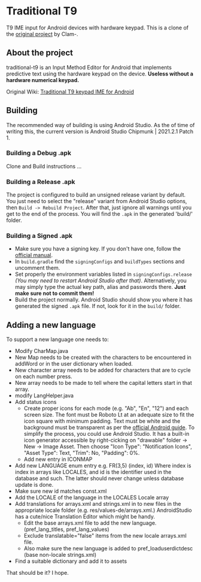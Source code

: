 # Traditional T9
T9 IME input for Android devices with hardware keypad.
This is a clone of the [original project](https://github.com/Clam-/TraditionalT9) by Clam-.

## About the project
traditional-t9 is an Input Method Editor for Android that implements predictive text using the hardware keypad on the device. **Useless without a hardware numerical keypad.**

Original Wiki: [Traditional T9 keypad IME for Android](https://github.com/Clam-/TraditionalT9/wiki/Traditional-T9-keypad-IME-for-Android)

## Building
The recommended way of building is using Android Studio. As the of time of writing this, the current version is Android Studio Chipmunk | 2021.2.1 Patch 1.

### Building a Debug .apk
Clone and Build instructions ...

### Building a Release .apk
The project is configured to build an unsigned release variant by default. You just need to select the "release" variant from Android Studio options, then `Build -> Rebuild Project`. After that, just ignore all warnings until you get to the end of the process. You will find the `.apk` in the generated 'build/' folder.

### Building a Signed .apk
- Make sure you have a signing key. If you don't have one, follow the [official manual](https://developer.android.com/studio/publish/app-signing#sign-apk).
- In `build.gradle` find the `signingConfigs` and `buildTypes` sections and uncomment them.
- Set properly the environment variables listed in `signingConfigs.release` _(You may need to restart Android Studio after that)_. Alternatively, you may simply type the actual key path, alias and passwords there. **Just make sure not to commit them!**
- Build the project normally. Android Studio should show you where it has generated the signed `.apk` file. If not, look for it in the `build/` folder.

## Adding a new language
To support a new language one needs to:

- Modify CharMap.java
- New Map needs to be created with the characters to be encountered in addWord or in the user dictionary when loaded.
- New character array needs to be added for characters that are to cycle on each number press.
- New array needs to be made to tell where the capital letters start in that array.
- modify LangHelper.java
- Add status icons
    - Create proper icons for each mode (e.g. "Ab", "En", "12") and each screen size. The font must be Roboto Lt at an adequate size to fit the icon square with minimum padding. Text must be white and the background must be transparent as per the [official Android guide](https://android-doc.github.io/guide/practices/ui_guidelines/icon_design_status_bar.html). To simplify the process, you could use Android Studio. It has a built-in icon generator accessible by right-cicking on "drawable" folder -> New -> Image Asset. Then choose "Icon Type": "Notification Icons", "Asset Type": Text, "Trim": No, "Padding": 0%.
    - Add new entry in ICONMAP
- Add new LANGUAGE enum entry e.g. FR(3,5) (index, id) Where index is index in arrays like LOCALES, and id is the identifier used in the database and such. The latter should never change unless database update is done.
- Make sure new id matches const.xml
- Add the LOCALE of the language in the LOCALES Locale array
- Add translations for arrays.xml and strings.xml in to new files in the appropriate locale folder (e.g. res/values-de/arrays.xml.) AndroidStudio has a cute/nice Translation Editor which might be handy.
    - Edit the base arrays.xml file to add the new language. (pref_lang_titles, pref_lang_values)
    - Exclude translatable="false" items from the new locale arrays.xml file.
    - Also make sure the new language is added to pref_loaduserdictdesc (base non-locale strings.xml)
- Find a suitable dictionary and add it to assets

That should be it? I hope.

